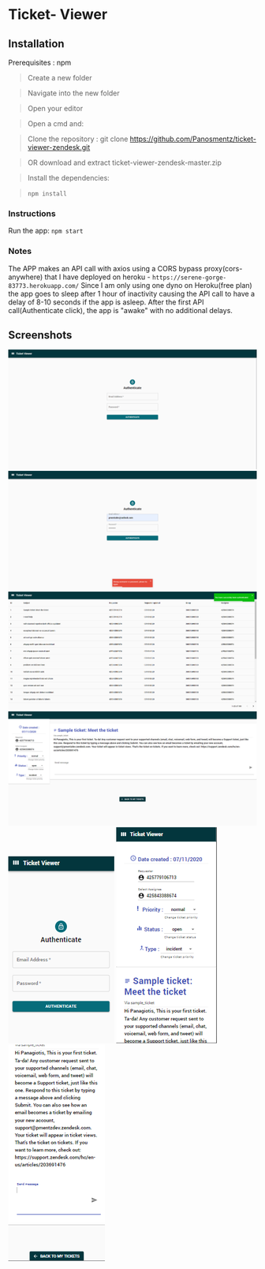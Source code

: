 # Ticket- Viewer

## Installation

Prerequisites : npm

>Create a new folder

>Navigate into the new folder

>Open your editor

>Open a cmd and:

>Clone the repository : git clone https://github.com/Panosmentz/ticket-viewer-zendesk.git

>OR download and extract ticket-viewer-zendesk-master.zip

>Install the dependencies:

>`npm install`

### Instructions

Run the app:
`npm start`

### Notes

The APP makes an API call with axios using a CORS bypass proxy(cors-anywhere) that I have deployed on heroku - `https://serene-gorge-83773.herokuapp.com/`
Since I am only using one dyno on Heroku(free plan) the app goes to sleep after 1 hour of inactivity causing the API call to have
a delay of 8-10 seconds if the app is asleep. After the first API call(Authenticate click), the app is "awake" with no additional delays.

## Screenshots

![LandingPage](https://github.com/Panosmentz/Projects-Screenshots/blob/master/ticket-viewer%20-%20screenshots/landingpage.PNG)
![LandingPageError](https://github.com/Panosmentz/Projects-Screenshots/blob/master/ticket-viewer%20-%20screenshots/landingpagerror.PNG)
![TicketsPage](https://github.com/Panosmentz/Projects-Screenshots/blob/master/ticket-viewer%20-%20screenshots/ticketspage.PNG)
![TicketInfoPage](https://github.com/Panosmentz/Projects-Screenshots/blob/master/ticket-viewer%20-%20screenshots/TicketInfoPage.PNG)
![ResponsiveLanding](https://github.com/Panosmentz/Projects-Screenshots/blob/master/ticket-viewer%20-%20screenshots/mobilelandingpage.PNG)
![ResponsiveTicketInfo1](https://github.com/Panosmentz/Projects-Screenshots/blob/master/ticket-viewer%20-%20screenshots/mobileticketinfo1.PNG)
![ResponsiveTicketInfo2](https://github.com/Panosmentz/Projects-Screenshots/blob/master/ticket-viewer%20-%20screenshots/mobileticketinfo2.PNG)
